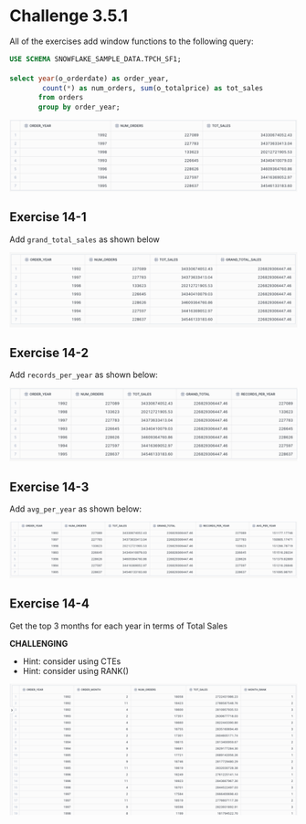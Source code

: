 # Challenge 3.5.1

All of the exercises add window functions to the following query:

```sql
USE SCHEMA SNOWFLAKE_SAMPLE_DATA.TPCH_SF1;

select year(o_orderdate) as order_year,
        count(*) as num_orders, sum(o_totalprice) as tot_sales
       from orders
       group by order_year;
```

![image-20250721145013380](images/image-20250721145013380.png)

## Exercise 14-1

Add `grand_total_sales` as shown below

![image-20250721145116639](images/image-20250721145116639.png)

## Exercise 14-2

Add `records_per_year` as shown below:

![image-20250721145154207](images/image-20250721145154207.png)

## Exercise 14-3

Add `avg_per_year` as shown below:

![image-20250721145223970](images/image-20250721145223970.png)

## Exercise 14-4

Get the top 3 months for each year in terms of Total Sales

**CHALLENGING**

* Hint: consider using CTEs
* Hint: consider using RANK()

![image-20250721145354367](images/image-20250721145354367.png)

